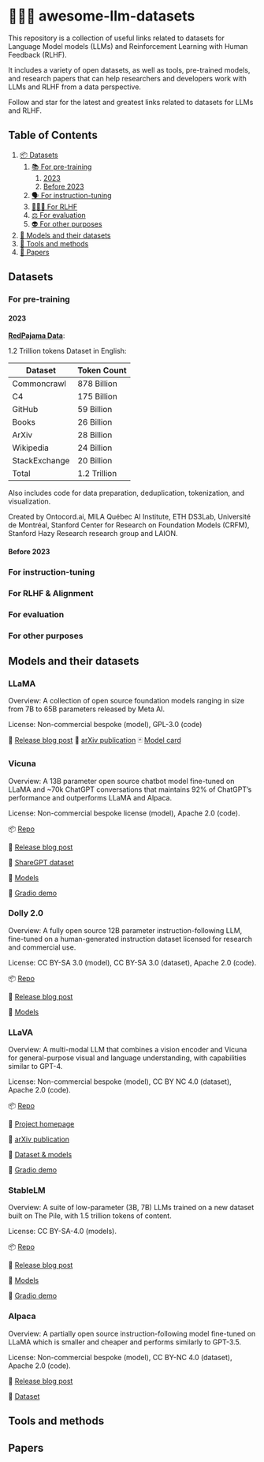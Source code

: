# 👩🤝🤖 awesome-llm-datasets
This repository is a collection of useful links related to datasets for Language Model models (LLMs) and Reinforcement Learning with Human Feedback (RLHF).

It includes a variety of open datasets, as well as tools, pre-trained models, and research papers that can help researchers and developers work with LLMs and RLHF from a data perspective.

Follow and star for the latest and greatest links related to datasets for LLMs and RLHF.

## Table of Contents

1. [📦 Datasets](#datasets)
    1. [📚 For pre-training](#for-pre-training)
        1. [2023](#2023)
        2. [Before 2023](#before-2023)
    2. [🗣️ For instruction-tuning](#for-instruction-tuning)
    3. [👩🤝🤖 For RLHF](#for-rlhf)
    4. [⚖️ For evaluation](#for-evaluation)
    5. [👽 For other purposes](#for-other-purposes)
2. [🦾 Models and their datasets](#models-and-their-datasets)
3. [🧰 Tools and methods](#tools-and-methods)
4. [📔 Papers](#papers)



## Datasets

### For pre-training

#### 2023

**[RedPajama Data](https://github.com/togethercomputer/RedPajama-Data)**:

1.2 Trillion tokens Dataset in English:

| Dataset       | Token Count |
|---------------|-------------|
| Commoncrawl   | 878 Billion        |
| C4            | 175 Billion        |
| GitHub        | 59 Billion         |
| Books         | 26 Billion         |
| ArXiv         | 28 Billion         |
| Wikipedia     | 24 Billion         |
| StackExchange | 20 Billion         |
| Total         | 1.2 Trillion      |

Also includes code for data preparation, deduplication, tokenization, and visualization.

Created by Ontocord.ai, MILA Québec AI Institute, ETH DS3Lab, Université de Montréal, Stanford Center for Research on Foundation Models (CRFM), Stanford Hazy Research research group and LAION.

#### Before 2023

### For instruction-tuning

### For RLHF & Alignment

### For evaluation

### For other purposes

## Models and their datasets

### LLaMA

Overview: A collection of open source foundation models ranging in size from 7B to 65B parameters
released by Meta AI.

License: Non-commercial bespoke (model), GPL-3.0 (code)

📝 [Release blog post](https://ai.facebook.com/blog/large-language-model-llama-meta-ai/)
📄 [arXiv publication](https://arxiv.org/abs/2302.13971)
🃏 [Model card](https://github.com/facebookresearch/llama/blob/main/MODEL_CARD.md)

### Vicuna

Overview: A 13B parameter open source chatbot model fine-tuned on LLaMA and ~70k ChatGPT
conversations that maintains 92% of ChatGPT’s performance and outperforms LLaMA and Alpaca.

License: Non-commercial bespoke license (model), Apache 2.0 (code).

📦 [Repo](https://github.com/lm-sys/FastChat#vicuna-weights)

📝 [Release blog post](https://vicuna.lmsys.org/)

🔗 [ShareGPT dataset](https://sharegpt.com/)

🤗 [Models](https://huggingface.co/lmsys)

🤖 [Gradio demo](https://chat.lmsys.org/)

### Dolly 2.0

Overview: A fully open source 12B parameter instruction-following LLM, fine-tuned on a
human-generated instruction dataset licensed for research and commercial use.

License: CC BY-SA 3.0 (model), CC BY-SA 3.0 (dataset), Apache 2.0 (code).

📦 [Repo](https://github.com/databrickslabs/dolly)

📝 [Release blog post](https://www.databricks.com/blog/2023/04/12/dolly-first-open-commercially-viable-instruction-tuned-llm) 

🤗 [Models](https://huggingface.co/databricks)

### LLaVA
Overview: A multi-modal LLM that combines a vision encoder and Vicuna for general-purpose visual and
language understanding, with capabilities similar to GPT-4.

License: Non-commercial bespoke (model), CC BY NC 4.0 (dataset), Apache 2.0 (code).

📦 [Repo](https://github.com/haotian-liu/LLaVA)

📝 [Project homepage](https://llava-vl.github.io/)

📄 [arXiv publication](https://arxiv.org/abs/2304.08485)

🤗 [Dataset & models](https://huggingface.co/liuhaotian)

🤖 [Gradio demo](https://llava.hliu.cc/)

### StableLM

Overview: A suite of low-parameter (3B, 7B) LLMs trained on a new dataset built on The Pile, with
1.5 trillion tokens of content.

License: CC BY-SA-4.0 (models).

📦 [Repo](https://github.com/stability-AI/stableLM/)

📝 [Release blog post](https://stability.ai/blog/stability-ai-launches-the-first-of-its-stablelm-suite-of-language-models)

🤗 [Models](https://huggingface.co/stabilityai)

🤖 [Gradio demo](https://huggingface.co/spaces/stabilityai/stablelm-tuned-alpha-chat)

### Alpaca

Overview: A partially open source instruction-following model fine-tuned on LLaMA which is smaller and cheaper and performs similarly to GPT-3.5.

License: Non-commercial bespoke (model), CC BY-NC 4.0 (dataset), Apache 2.0 (code).

📝 [Release blog post](https://crfm.stanford.edu/2023/03/13/alpaca.html)

🤗 [Dataset](https://huggingface.co/datasets/tatsu-lab/alpaca)

## Tools and methods

## Papers


